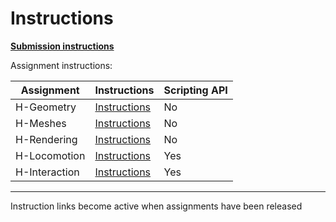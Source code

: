 # Instructions

**[Submission instructions](submission-instructions/submission-instructions.md)**

Assignment instructions:

| Assignment | Instructions | Scripting API |
| --- | --- | --- |
| H-Geometry  | [Instructions](xrc-assignments-geometry/xrc-assignments-geometry.md) | No |
| H-Meshes  | [Instructions](xrc-assignments-meshes/xrc-assignments-meshes.md) | No |
| H-Rendering  | [Instructions](xrc-assignments-rendering/xrc-assignments-rendering.md) | No |
| H-Locomotion  | [Instructions](xrc-assignments-locomotion/xrc-assignments-locomotion.md) | Yes |
| H-Interaction  | [Instructions](xrc-assignments-interaction/xrc-assignments-interaction.md) | Yes |
---

Instruction links become active when assignments have been released
